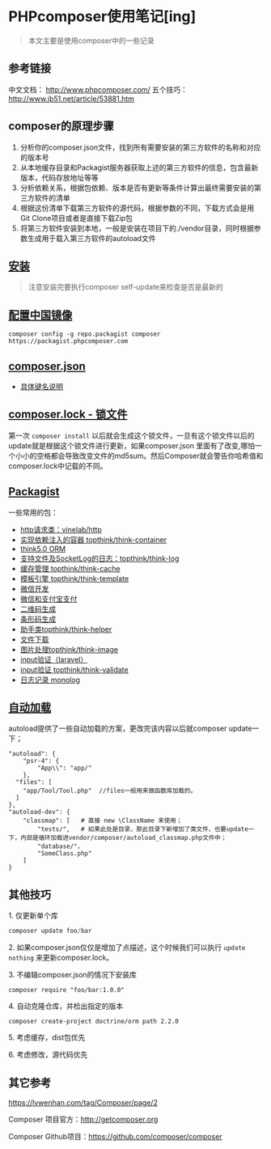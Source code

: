 # PHPcomposer使用笔记[ing]


> 本文主要是使用composer中的一些记录


## 参考链接

中文文档： http://www.phpcomposer.com/
五个技巧：http://www.jb51.net/article/53881.htm

## composer的原理步骤

1. 分析你的composer.json文件，找到所有需要安装的第三方软件的名称和对应的版本号
2. 从本地缓存目录和Packagist服务器获取上述的第三方软件的信息，包含最新版本，代码存放地址等等
3. 分析依赖关系，根据包依赖、版本是否有更新等条件计算出最终需要安装的第三方软件的清单
4. 根据这份清单下载第三方软件的源代码，根据参数的不同，下载方式会是用Git Clone项目或者是直接下载Zip包
5. 将第三方软件安装到本地，一般是安装在项目下的./vendor目录，同时根据参数生成用于载入第三方软件的autoload文件

## [安装][1]

> 注意安装完要执行composer self-update来检查是否是最新的

## [配置中国镜像][2]

```
composer config -g repo.packagist composer https://packagist.phpcomposer.com
```

## [composer.json](http://docs.phpcomposer.com/01-basic-usage.html#composer.json-Project-Setup)


- [具体键名说明](http://docs.phpcomposer.com/04-schema.html#JSON-schema)



## [composer.lock - 锁文件](http://docs.phpcomposer.com/01-basic-usage.html#composer.lock-The-Lock-File)

第一次 `composer install` 以后就会生成这个锁文件，一旦有这个锁文件以后的update就是根据这个锁文件进行更新，如果composer.json 里面有了改变,哪怕一个小小的空格都会导致改变文件的md5sum。然后Composer就会警告你哈希值和composer.lock中记载的不同。

## [Packagist](http://docs.phpcomposer.com/01-basic-usage.html#Packagist)


一些常用的包：

- [http请求类：vinelab/http](https://packagist.org/packages/vinelab/http)
- [实现依赖注入的容器 topthink/think-container](https://packagist.org/packages/topthink/think-container)
- [think5.0 ORM](https://packagist.org/packages/topthink/think-orm)
- [支持文件及SocketLog的日志：topthink/think-log]( https://packagist.org/packages/topthink/think-log)
- [缓存管理 topthink/think-cache](https://packagist.org/packages/topthink/think-cache)
- [ 模板引擎 topthink/think-template](https://packagist.org/packages/topthink/think-template)
- [微信开发]( https://packagist.org/packages/overtrue/wechat)
- [微信和支付宝支付](https://packagist.org/packages/yansongda/pay)
- [二维码生成](https://packagist.org/packages/bacon/bacon-qr-code)
- [条形码生成]( https://packagist.org/packages/milon/barcode)
- [ 助手类topthink/think-helper](https://packagist.org/packages/topthink/think-helper)
- [文件下载](https://packagist.org/packages/jkuchar/filedownloader)
- [图片处理topthink/think-image](https://packagist.org/packages/topthink/think-image)
- [input验证（laravel）]( https://packagist.org/packages/illuminate/validation)
- [input验证 topthink/think-validate](https://packagist.org/packages/topthink/think-validate)
- [日志记录 monolog](https://packagist.org/packages/monolog/monolog) 


## [自动加载](http://docs.phpcomposer.com/01-basic-usage.html#Autoloading)


autoload提供了一些自动加载的方案，更改完该内容以后就composer update一下；

```
"autoload": {
    "psr-4": {
        "App\\": "app/" 
    },
  "files": [
    "app/Tool/Tool.php"  //files一般用来做函数库加载的。
  ]
},
"autoload-dev": {
    "classmap": [   # 直接 new \ClassName 来使用；
        "tests/",   # 如果此处是目录，那此目录下新增加了类文件，也要update一下，内部是循环加载进vendor/composer/autoload_classmap.php文件中；
        "database/"，
        "SomeClass.php"
    ]
}
```

## 其他技巧

1\. 仅更新单个库

```php
composer update foo/bar
```

2\. 如果composer.json仅仅是增加了点描述，这个时候我们可以执行 `update nothing` 来更新composer.lock。

3\. 不编辑composer.json的情况下安装库

```
composer require "foo/bar:1.0.0"
```

4\. 自动克隆仓库，并检出指定的版本

```
composer create-project doctrine/orm path 2.2.0
```

5\. 考虑缓存，dist包优先


6\. 考虑修改，源代码优先

## 其它参考

https://lvwenhan.com/tag/Composer/page/2


Composer 项目官方：http://getcomposer.org

Composer Github项目：https://github.com/composer/composer



  [1]: https://pkg.phpcomposer.com/#how-to-install-composer
  [2]: https://pkg.phpcomposer.com/